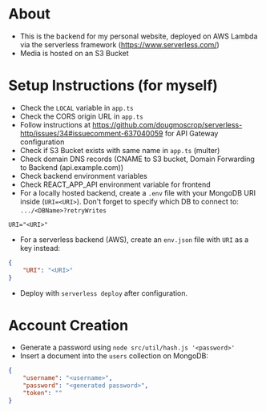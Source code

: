 # About
- This is the backend for my personal website, deployed on AWS Lambda via the serverless framework (https://www.serverless.com/)
- Media is hosted on an S3 Bucket

# Setup Instructions (for myself)
- Check the `LOCAL` variable in `app.ts`
- Check the CORS origin URL in `app.ts`
- Follow instructions at https://github.com/dougmoscrop/serverless-http/issues/34#issuecomment-637040059 for API Gateway configuration
- Check if S3 Bucket exists with same name in `app.ts` (multer)
- Check domain DNS records (CNAME to S3 bucket, Domain Forwarding to Backend (api.example.com))
- Check backend environment variables
- Check REACT_APP_API environment variable for frontend
- For a locally hosted backend, create a `.env` file with your MongoDB URI inside (`URI=<URI>`). Don't forget to specify which DB to connect to: `.../<DBName>?retryWrites`
```
URI="<URI>"
```
- For a serverless backend (AWS), create an `env.json` file with `URI` as a key instead:
```json
{
    "URI": "<URI>"
}
```
- Deploy with `serverless deploy` after configuration.

# Account Creation
- Generate a password using `node src/util/hash.js '<password>'`
- Insert a document into the `users` collection on MongoDB:
```json
{
    "username": "<username>",
    "password": "<generated password>",
    "token": ""
}
```